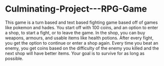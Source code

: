 # Culminating-Project---RPG-Game

This game is a turn based and text based fighting game based off of games like pokemon and hades. 
You start off with 100 coins, and an option to enter a shop, to start a fight, or to leave the game. 
In the shop, you can buy weapons, armours, and usable items like health potions. 
After every fight, you get the option to continue or enter a shop again. 
Every time you beat an enemy, you get coins based on the difficulty of the enemy you killed and the next shop will have better items. 
Your goal is to survive for as long as possible.

